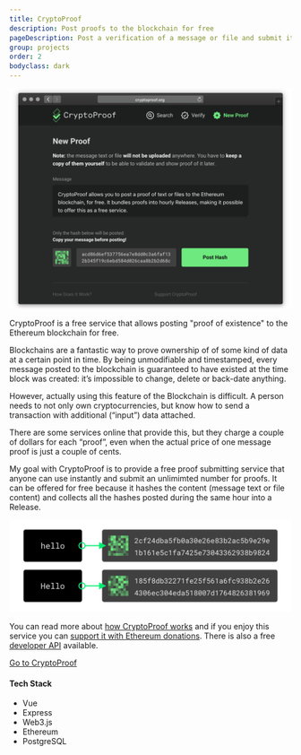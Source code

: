 ```yaml
---
title: CryptoProof
description: Post proofs to the blockchain for free
pageDescription: Post a verification of a message or file and submit its traceable, timestamped proof to the blockchain, for free.
group: projects
order: 2
bodyclass: dark
---
```


![CryptoProof Proof Posting](./cryptoproof/screenshot.png)

CryptoProof is a free service that allows posting "proof of existence" to the Ethereum blockchain for free.

Blockchains are a fantastic way to prove ownership of of some kind of data at a certain point in time. By being unmodifiable and timestamped, every message posted to the blockchain is guaranteed to have existed at the time block was created: it’s impossible to change, delete or back-date anything.

However, actually using this feature of the Blockchain is difficult. A person needs to not only own cryptocurrencies, but know how to send a transaction with additional (“input”) data attached.

There are some services online that provide this, but they charge a couple of dollars for each “proof”, even when the actual price of one message proof is just a couple of cents.

My goal with CryptoProof is to provide a free proof submitting service that anyone can use instantly and submit an unlimimted number for proofs. It can be offered for free because it hashes the content (message text or file content) and collects all the hashes posted during the same hour into a Release.

![CryptoProof Hashing](./cryptoproof/hashing.svg)

You can read more about [how CryptoProof works](https://cryptoproof.org/help) and if you enjoy this service you can [support it with Ethereum donations](https://cryptoproof.org/support). There is also a free [developer API](https://cryptoproof.org/support) available.

<a class="cta" href="https://cryptoproof.org">Go to CryptoProof</a>

#### Tech Stack

<ul class="tag-list">
<li>Vue</li> <li>Express</li> <li>Web3.js</li> <li>Ethereum</li> <li>PostgreSQL</li>
</ul>
